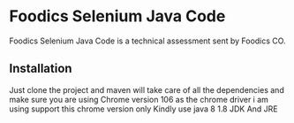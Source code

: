 # Foodics Selenium Java Code

Foodics Selenium Java Code is a technical assessment sent by Foodics CO.

## Installation
Just clone the project and maven will take care of all the dependencies  and make sure you are using Chrome version 106 as the chrome driver i am using support this chrome version only 
Kindly use java 8  1.8 JDK And JRE 
